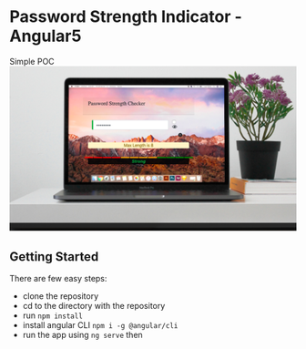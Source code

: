 # Password Strength Indicator - Angular5 
Simple POC 
[![N|Solid](indicator.png)]()

## Getting Started
There are few easy steps:
- clone the repository
- cd to the directory with the repository
- run `npm install` 
- install angular CLI `npm i -g @angular/cli`
- run the app using `ng serve` then 